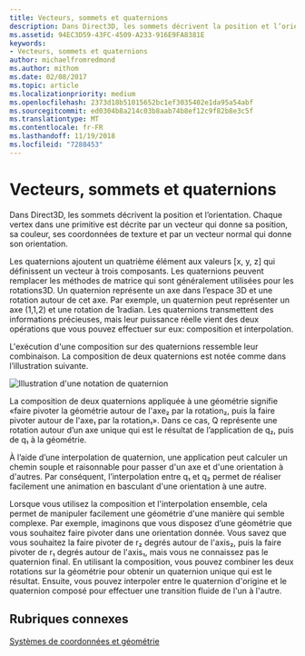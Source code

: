 ```yaml
---
title: Vecteurs, sommets et quaternions
description: Dans Direct3D, les sommets décrivent la position et l’orientation. Chaque vertex dans une primitive est décrite par un vecteur qui donne sa position, sa couleur, ses coordonnées de texture et par un vecteur normal qui donne son orientation.
ms.assetid: 94EC3D59-43FC-4509-A233-916E9FA8381E
keywords:
- Vecteurs, sommets et quaternions
author: michaelfromredmond
ms.author: mithom
ms.date: 02/08/2017
ms.topic: article
ms.localizationpriority: medium
ms.openlocfilehash: 2373d18b51015652bc1ef3035402e1da95a54abf
ms.sourcegitcommit: ed0304b8a214c03b8aab74b8ef12c9f82b8e3c5f
ms.translationtype: MT
ms.contentlocale: fr-FR
ms.lasthandoff: 11/19/2018
ms.locfileid: "7288453"
---
```

# <a name="vectors-vertices-and-quaternions"></a>Vecteurs, sommets et quaternions


Dans Direct3D, les sommets décrivent la position et l’orientation. Chaque vertex dans une primitive est décrite par un vecteur qui donne sa position, sa couleur, ses coordonnées de texture et par un vecteur normal qui donne son orientation.

Les quaternions ajoutent un quatrième élément aux valeurs \[x, y, z] qui définissent un vecteur à trois composants. Les quaternions peuvent remplacer les méthodes de matrice qui sont généralement utilisées pour les rotations3D. Un quaternion représente un axe dans l’espace 3D et une rotation autour de cet axe. Par exemple, un quaternion peut représenter un axe (1,1,2) et une rotation de 1radian. Les quaternions transmettent des informations précieuses, mais leur puissance réelle vient des deux opérations que vous pouvez effectuer sur eux: composition et interpolation.

L'exécution d'une composition sur des quaternions ressemble leur combinaison. La composition de deux quaternions est notée comme dans l’illustration suivante.

![Illustration d'une notation de quaternion](images/quateq.png)

La composition de deux quaternions appliquée à une géométrie signifie «faire pivoter la géométrie autour de l'axe₂ par la rotation₂, puis la faire pivoter autour de l'axe₁ par la rotation₁». Dans ce cas, Q représente une rotation autour d’un axe unique qui est le résultat de l’application de q₂, puis de q₁ à la géométrie.

À l’aide d’une interpolation de quaternion, une application peut calculer un chemin souple et raisonnable pour passer d'un axe et d'une orientation à d'autres. Par conséquent, l’interpolation entre q₁ et q₂ permet de réaliser facilement une animation en basculant d'une orientation à une autre.

Lorsque vous utilisez la composition et l'interpolation ensemble, cela permet de manipuler facilement une géométrie d'une manière qui semble complexe. Par exemple, imaginons que vous disposez d’une géométrie que vous souhaitez faire pivoter dans une orientation donnée. Vous savez que vous souhaitez la faire pivoter de r₂ degrés autour de l'axis₂, puis la faire pivoter de r₁ degrés autour de l'axis₁, mais vous ne connaissez pas le quaternion final. En utilisant la composition, vous pouvez combiner les deux rotations sur la géométrie pour obtenir un quaternion unique qui est le résultat. Ensuite, vous pouvez interpoler entre le quaternion d'origine et le quaternion composé pour effectuer une transition fluide de l'un à l'autre.

## <a name="span-idrelated-topicsspanrelated-topics"></a><span id="related-topics"></span>Rubriques connexes


[Systèmes de coordonnées et géométrie](coordinate-systems-and-geometry.md)

 

 




